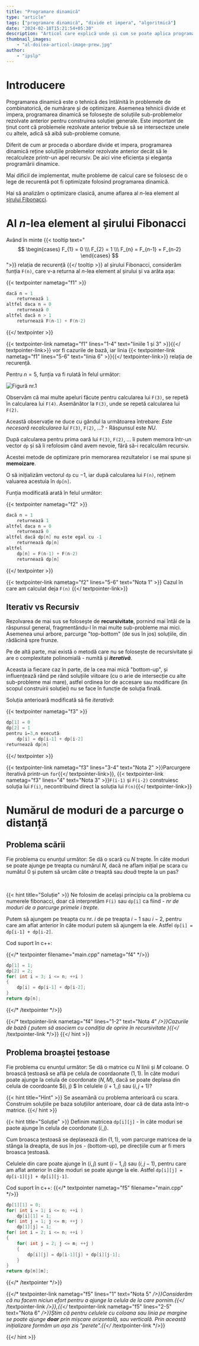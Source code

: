 ```yaml
---
title: "Programare dinamică"
type: "article"
tags: ["programare dinamică", "divide et impera", "algoritmică"]
date: "2024-02-18T15:21:54+05:30"
description: "Articol care explică unde și cum se poate aplica programarea dinamică, atât pentru eficiență cât și pentru eleganța implementării"
thumbnail_images:
    - "al-doilea-articol-image-prew.jpg"
author:
    - "ipslp"
---
```


# Introducere

Programarea dinamică este o tehnică des întâlnită în problemele de combinatorică, de numărare și de optimizare. Asemenea tehnicii divide et impera, programarea dinamică se folosește de soluțiile sub-problemelor rezolvate anterior pentru construirea soluției generale.
Este important de ținut cont că problemele rezolvate anterior trebuie să se intersecteze unele cu altele, adică să aibă sub-probleme comune.

Diferit de cum ar proceda o abordare divide et impera, programarea dinamică reține soluțiile problemelor rezolvate anterior decât să le recalculeze printr-un apel recursiv.
De aici vine eficiența și eleganța programării dinamice.

Mai dificil de implementat, multe probleme de calcul care se folosesc de o lege de recurentă pot fi optimizate folosind programarea dinamică.
 
Hai să analizăm o optimizare clasică, anume aflarea al $n$-lea element al [șirului Fibonacci](https://en.wikipedia.org/wiki/Fibonacci_sequence).

# Al $n$-lea element al șirului Fibonacci

Având în minte {{< tooltip text="$$ \begin{cases} F_{1} = 0 \\\ F_{2} = 1 \\\ F_{n} = F_{n-1} + F_{n-2} \end{cases} $$">}} relația de recurență {{</ tooltip >}} al șirului Fibonacci, considerăm funția `F(n)`, care v-a returna al $n$-lea element al șirului și va arăta așa:

{{< textpointer nametag="f1" >}}
```c++
dacă n = 1
    returnează 1
altfel daca n = 0
    returnează 0
altfel dacă n > 1
    returnează F(n-1) + F(n-2)
```
{{</ textpointer >}}

{{< textpointer-link nametag="f1" lines="1-4" text="liniile $1$ și $3$" >}}{{</ textpointer-link>}} vor fi cazurile de bază, iar linia {{< textpointer-link nametag="f1" lines="5-6" text="linia $6$" >}}{{</ textpointer-link>}} relația de recurență.

Pentru $n = 5$, funția va fi rulată în felul următor:

![Figură nr.1](/Algomind/images/graf-fibonnaci-1.jpg)

Observăm că mai multe apeluri făcute pentru calcularea lui `F(3)`, se repetă în calcularea lui `F(4)`. Asemănător la `F(3)`, unde se repetă calcularea lui `F(2)`.

Această observație ne duce cu gândul la următoarea întrebare: *Este necesară recalcularea lui* `F(3)`, `F(2)`, ...? - Răspunsul este *NU*.

După calcularea pentru prima oară lui `F(3)`, `F(2)`, ... îi putem memora într-un vector `dp` și să îi refolosim când avem nevoie, fără să-i recalculăm recursiv.

Acestei metode de optimizare prin memorarea rezultatelor i se mai spune și **memoizare**.

O să inițializâm vectorul `dp` cu $-1$, iar după calcularea lui `F(n)`, reținem valuarea acestuia în `dp[n]`.

Funția modificată arată în felul următor:

{{< textpointer nametag="f2" >}}
```c++
dacă n = 1
    returnează 1
altfel daca n = 0
    returnează 0
altfel dacă dp[n] nu este egal cu -1
    returnează dp[n]
altfel
    dp[n] = F(n-1) + F(n-2)
    returnează dp[n]
```
{{</ textpointer >}}

{{< textpointer-link nametag="f2" lines="5-6" text="Nota $1$" >}} Cazul în care am calculat deja `F(n)` {{</ textpointer-link>}}

## Iterativ vs Recursiv

Rezolvarea de mai sus se folosește de **recursivitate**, pornind mai întâi de la răspunsul general, fragmentându-l în mai multe sub-probleme mai mici. Asemenea unui arbore, parcurge "top-bottom" (de sus în jos) soluțiile, din rădăcină spre frunze.

Pe de altă parte, mai există o metodă care nu se folosește de recursivitate și are o complexitate polinomială - numită și ***iterativă***.

Aceasta ia fiecare caz în parte, de la cea mai mică "bottom-up", și influențează rând pe rând soluțiile viitoare (cu o arie de intersecție cu alte sub-probleme mai mare), astfel ordinea lor de accesare sau modificare (în scopul construirii soluției) nu se face în funcție de soluția finală.

Soluția anterioară modificată să fie *iterativă*:

{{< textpointer nametag="f3" >}}
```c++
dp[1] = 0
dp[2] = 1
pentru i←3,n execută
    dp[i] = dp[i-1] + dp[i-2]
returnează dp[n]
```
{{</ textpointer >}}

{{< textpointer-link nametag="f3" lines="3-4" text="Nota $2$" >}}Parcurgere iterativă printr-un `for`{{</ textpointer-link>}}, {{< textpointer-link nametag="f3" lines="4" text="Nota $3$" >}}`F(i-1)` și `F(i-2)` construiesc soluția lui `F(i)`, necontribuind direct la soluția lui `F(n)`{{</ textpointer-link>}}

# Numărul de moduri de a parcurge o distanță

## Problema scării

Fie problema cu enunțul următor:
Se dă o scară cu $N$ trepte. În câte moduri se poate ajunge pe treapta cu numărul $N$, dacă ne aflam inițial pe scara cu numătul $0$ și putem să urcăm câte $o$ treaptă sau $două$ trepte la un pas?

<br>

{{< hint title="Soluție" >}}
Ne folosim de același principiu ca la problema cu numerele fibonacci, doar că interpretăm `F(i)` sau `dp[i]` ca fiind - *nr de moduri de a parcurge primele $i$ trepte*.

Putem să ajungem pe treapta cu nr. $i$ de pe treapta $i-1$ sau $i-2$, pentru care am aflat anterior în câte moduri putem să ajungem la ele. Astfel `dp[i] = dp[i-1] + dp[i-2]`.

Cod suport în c++:

{{</* textpointer filename="main.cpp" nametag="f4" */>}}
```c++
dp[1] = 1;
dp[2] = 2;
for( int i = 3; i <= n; ++i )
{
    dp[i] = dp[i-1] + dp[i-2];
}
return dp[n];
```
{{</* /textpointer */>}}

{{</* textpointer-link nametag="f4" lines="1-2" text="Nota $4$" */>}}Cazurile de bază ( putem să asociem cu condiția de oprire în recursivitate ){{</* /textpointer-link */>}}
{{</ hint >}}

## Problema broaștei țestoase

Fie problema cu enunțul următor:
Se dă o matrice cu $N$ linii și $M$ coloane. O broască țestoasă se află pe celula de coordaonate $(1, 1)$. În câte moduri poate ajunge la celula de coordonate $(N, M)$, dacă se poate deplasa din celula de coordoante $(i, j) $ în celulele $(i+1, j)$ sau $(i, j+1)$?

{{< hint title="Hint" >}}
Se aseamănă cu problema anterioară cu scara. Construim soluțiile pe baza soluțiilor anterioare, doar că de data asta într-o matrice.
{{</ hint >}}

{{< hint title="Soluție" >}}
Definim matricea `dp[i][j]` - în câte moduri se paote ajunge în celula de coordonate $(i, j)$.

Cum broasca țestoasă se deplasează din $(1, 1)$, vom parcurge matricea de la stânga la dreapta, de sus în jos - (bottom-up), pe direcțiile cum ar fi mers broasca țestoasă.

Celulele din care poate ajunge în $(i, j)$ sunt $(i-1, j)$ sau $(i, j-1)$, pentru care am aflat anterior în câte moduri se poate ajunge la ele. Astfel `dp[i][j] = dp[i-1][j] + dp[i][j-1]`.

Cod suport în c++:
{{</* textpointer nametag="f5" filename="main.cpp" */>}}
```c++
dp[1][1] = 0;
for( int i = 1; i <= n; ++i )
    dp[i][1] = 1;
for( int j = 1; j <= m; ++j )
    dp[1][j] = 1;
for( int i = 2; i <= n; ++i )
{
    for( int j = 2; j <= m; ++j )
    {
        dp[i][j] = dp[i-1][j] + dp[i][j-1];
    }
}
return dp[n][m];
```
{{</* /textpointer */>}}

{{</* textpointer-link nametag="f5" lines="1" text="Nota $5$" */>}}Considerăm că nu facem niciun efort pentru a ajunge la celula de la care pornim.{{</* /textpointer-link */>}},{{</* textpointer-link nametag="f5" lines="2-5" text="Nota $6$" */>}}Știm că pentru celulele cu coloana sau linia pe margine se poate ajunge **doar** prin mișcare orizontală, sau verticală. Prin această inițializare formăm un așa zis *"perete"*.{{</* /textpointer-link */>}}

{{</ hint >}}